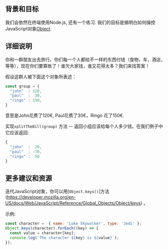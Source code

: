 <!-- Please put your translation here and with the same style in README.md -->
## 背景和目标

我们会依然在终端使用Node.js, 还有一个练习. 我们的目标是搞明白如何操控JavaScript对象[Object](https://developer.mozilla.org/en-US/docs/Web/JavaScript/Reference/Global_Objects/Object).

## 详细说明

你和一群朋友出去旅行。你们每一个人都给不一样的东西付钱（食物，车，酒店，等等），现在你们要算账了！谁欠大家钱，谁又花得太多？我们来找答案！

假设这群人被下面这个对象所表述：

```js
const group = {
  "john"  : 120,
  "paul"  :  30,
  "ringo" : 150,
}
```

意思是John花费了120€, Paul花费了30€，Ringo 花了150€.

实现`splitTheBill(group)` 方法 -- 返回小组应该给每个人多少钱。在我们例子中它应该返回:

```js
{
  "john"  :  20,
  "paul"  : -70,
  "ringo" :  50
}
```

## 更多建议和资源

迭代JavaScript对象，你可以用[`Object.keys()`]方法(https://developer.mozilla.org/en-US/docs/Web/JavaScript/Reference/Global_Objects/Object/keys) 。

示例:

```js
const character =  { name: 'Luke Skywalker', type: 'Jedi' };
Object.keys(character).forEach((key) => {
  const value = character[key];
  console.log(`The character ${key} is ${value}`);
});
```
